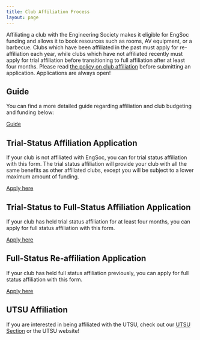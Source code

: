 ```yaml
---
title: Club Affiliation Process
layout: page
---
```


Affiliating a club with the Engineering Society makes it eligible for EngSoc funding and allows it to book resources such as rooms, AV equipment, or a barbecue. Clubs which have been affiliated in the past must apply for re-affiliation each year, while clubs which have not affiliated recently must apply for trial affiliation before transitioning to full affiliation after at least four months. Please read [the policy on club affiliation](https://drive.google.com/file/d/131fr_DDU6sE7p2DKIQtcqVucrNmtL5Ne) before submitting an application. Applications are always open! 

## Guide

You can find a more detailed guide regarding affiliation and club budgeting and funding below: 

<a class="button is-primary" href="../content/finance/Clubs-Guide-to-EngSoc.pdf">Guide</a>

## Trial-Status Affiliation Application
    
If your club is not affiliated with EngSoc, you can for trial status affiliation with this form. The trial status affiliation will provide your club with all the same benefits as other affiliated clubs, except you will be subject to a lower maximum amount of funding. 

<a class="button is-primary" href="https://forms.gle/MVCQySGBLPGWnU8m9">Apply here</a> 

## Trial-Status to Full-Status Affiliation Application
    
If your club has held trial status affiliation for at least four months, you can apply for full status affiliation with this form. 
 
<a class="button is-primary" href="https://forms.gle/D131RUmxwEsHoBXR8">Apply here</a> 

## Full-Status Re-affiliation Application

If your club has held full status affiliation previously, you can apply for full status affiliation with this form. 

<a class="button is-primary" href="https://forms.gle/BjnoMtUZjro8eDMp6">Apply here</a> 

## UTSU Affiliation

If you are interested in being affiliated with the UTSU, check out our [UTSU Section](../utsu#utsuClubs) or the UTSU website! 